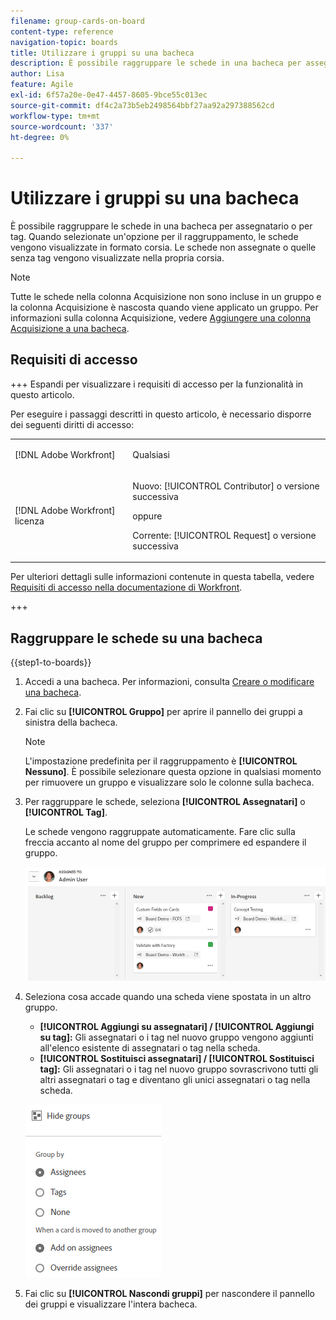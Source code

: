 ```yaml
---
filename: group-cards-on-board
content-type: reference
navigation-topic: boards
title: Utilizzare i gruppi su una bacheca
description: È possibile raggruppare le schede in una bacheca per assegnatario o per tag. Quando selezionate un'opzione per il raggruppamento, le schede vengono visualizzate in formato corsia.
author: Lisa
feature: Agile
exl-id: 6f57a20e-0e47-4457-8605-9bce55c013ec
source-git-commit: df4c2a73b5eb2498564bbf27aa92a297388562cd
workflow-type: tm+mt
source-wordcount: '337'
ht-degree: 0%

---
```


# Utilizzare i gruppi su una bacheca

È possibile raggruppare le schede in una bacheca per assegnatario o per tag. Quando selezionate un&#39;opzione per il raggruppamento, le schede vengono visualizzate in formato corsia. Le schede non assegnate o quelle senza tag vengono visualizzate nella propria corsia.

>[!NOTE]
>
>Tutte le schede nella colonna Acquisizione non sono incluse in un gruppo e la colonna Acquisizione è nascosta quando viene applicato un gruppo. Per informazioni sulla colonna Acquisizione, vedere [Aggiungere una colonna Acquisizione a una bacheca](/help/quicksilver/agile/use-boards-agile-planning-tools/add-intake-column-to-board.md).

## Requisiti di accesso

+++ Espandi per visualizzare i requisiti di accesso per la funzionalità in questo articolo.

Per eseguire i passaggi descritti in questo articolo, è necessario disporre dei seguenti diritti di accesso:

<table style="table-layout:auto"> 
 <col> 
 <col> 
 <tbody> 
  <tr> 
   <td role="rowheader">[!DNL Adobe Workfront]</td> 
   <td> <p>Qualsiasi</p> </td> 
  </tr> 
  <tr> 
   <td role="rowheader">[!DNL Adobe Workfront] licenza</td> 
   <td> 
   <p>Nuovo: [!UICONTROL Contributor] o versione successiva</p> 
   <p>oppure</p>
   <p>Corrente: [!UICONTROL Request] o versione successiva</p>
   </td> 
  </tr> 
 </tbody> 
</table>

Per ulteriori dettagli sulle informazioni contenute in questa tabella, vedere [Requisiti di accesso nella documentazione di Workfront](/help/quicksilver/administration-and-setup/add-users/access-levels-and-object-permissions/access-level-requirements-in-documentation.md).

+++

## Raggruppare le schede su una bacheca

{{step1-to-boards}}

1. Accedi a una bacheca. Per informazioni, consulta [Creare o modificare una bacheca](../../agile/get-started-with-boards/create-edit-board.md).
1. Fai clic su **[!UICONTROL Gruppo]** per aprire il pannello dei gruppi a sinistra della bacheca.

   >[!NOTE]
   >
   >L&#39;impostazione predefinita per il raggruppamento è **[!UICONTROL Nessuno]**. È possibile selezionare questa opzione in qualsiasi momento per rimuovere un gruppo e visualizzare solo le colonne sulla bacheca.

1. Per raggruppare le schede, seleziona **[!UICONTROL Assegnatari]** o **[!UICONTROL Tag]**.

   Le schede vengono raggruppate automaticamente. Fare clic sulla freccia accanto al nome del gruppo per comprimere ed espandere il gruppo.

   ![Schede raggruppate in una bacheca](assets/group-by-assignee.png)

1. Seleziona cosa accade quando una scheda viene spostata in un altro gruppo.

   * **[!UICONTROL Aggiungi su assegnatari] / [!UICONTROL Aggiungi su tag]:** Gli assegnatari o i tag nel nuovo gruppo vengono aggiunti all&#39;elenco esistente di assegnatari o tag nella scheda.
   * **[!UICONTROL Sostituisci assegnatari] / [!UICONTROL Sostituisci tag]:** Gli assegnatari o i tag nel nuovo gruppo sovrascrivono tutti gli altri assegnatari o tag e diventano gli unici assegnatari o tag nella scheda.

   ![[!UICONTROL Raggruppa per opzioni]](assets/group-by-rail.png)

1. Fai clic su **[!UICONTROL Nascondi gruppi]** per nascondere il pannello dei gruppi e visualizzare l&#39;intera bacheca.
